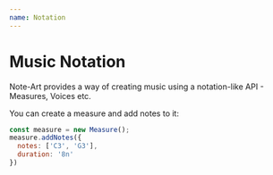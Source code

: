 ```yaml
---
name: Notation
---
```


# Music Notation

Note-Art provides a way of creating music using a notation-like API - Measures, Voices etc.

You can create a measure and add notes to it:
```js
const measure = new Measure();
measure.addNotes({
  notes: ['C3', 'G3'],
  duration: '8n'
})
```

